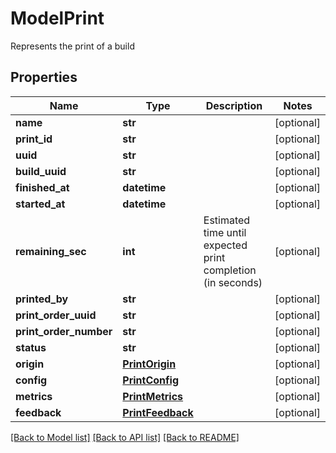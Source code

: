 # ModelPrint

Represents the print of a build
## Properties
Name | Type | Description | Notes
------------ | ------------- | ------------- | -------------
**name** | **str** |  | [optional] 
**print_id** | **str** |  | [optional] 
**uuid** | **str** |  | [optional] 
**build_uuid** | **str** |  | [optional] 
**finished_at** | **datetime** |  | [optional] 
**started_at** | **datetime** |  | [optional] 
**remaining_sec** | **int** | Estimated time until expected print completion (in seconds) | [optional] 
**printed_by** | **str** |  | [optional] 
**print_order_uuid** | **str** |  | [optional] 
**print_order_number** | **str** |  | [optional] 
**status** | **str** |  | [optional] 
**origin** | [**PrintOrigin**](PrintOrigin.md) |  | [optional] 
**config** | [**PrintConfig**](PrintConfig.md) |  | [optional] 
**metrics** | [**PrintMetrics**](PrintMetrics.md) |  | [optional] 
**feedback** | [**PrintFeedback**](PrintFeedback.md) |  | [optional] 

[[Back to Model list]](../README.md#documentation-for-models) [[Back to API list]](../README.md#documentation-for-api-endpoints) [[Back to README]](../README.md)


